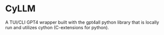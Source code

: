 # CyLLM
A TUI/CLI GPT4 wrapper built with the gpt4all python library that is locally run and utilizes cython (C-extensions for python).
